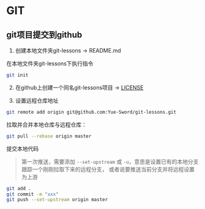 # GIT

## git项目提交到github

1. 创建本地文件夹git-lessons -> README.md

在本地文件夹git-lessons下执行指令

```bash
git init
```

2. 在github上创建一个同名git-lessons项目 ->  [LICENSE](https://github.com/Yue-Sword/git-lessons/blob/master/LICENSE)


3. 设置远程仓库地址

```bash
git remote add origin git@github.com:Yue-Sword/git-lessons.git
```

拉取并合并本地仓库与远程仓库： 

```bash
git pull --rebase origin master
```

提交本地代码

> 第一次推送，需要添加 `--set-upstream` 或 `-u`，意思是设置已有的本地分支跟踪一个刚刚拉取下来的远程分支， 或者说要推送当前分支并将远程设置为上游 

```bash
git add .
git commit -m "xxx"
git push --set-upstream origin master
```

